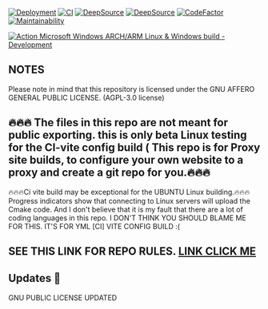 [![Deployment](https://github.com/Andrewshin-7th-technology-student/build-CI/actions/workflows/Deployment.yml/badge.svg)](https://github.com/Andrewshin-7th-technology-student/build-CI/actions/workflows/Deployment.yml) [![CI](https://dl.circleci.com/status-badge/img/gh/Andrewshin-7th-technology-student/build-CI/tree/main.svg?style=svg)](https://dl.circleci.com/status-badge/redirect/gh/Andrewshin-7th-technology-student/build-CI/tree/main) [![DeepSource](https://app.deepsource.com/gh/Andrewshin-7th-technology-student/build-CI.svg/?label=active+issues&show_trend=false&token=YqNKNU6bFtjvF8jsds4sPO5k)](https://app.deepsource.com/gh/Andrewshin-7th-technology-student/build-CI/) [![DeepSource](https://app.deepsource.com/gh/Andrewshin-7th-technology-student/build-CI.svg/?label=resolved+issues&show_trend=false&token=YqNKNU6bFtjvF8jsds4sPO5k)](https://app.deepsource.com/gh/Andrewshin-7th-technology-student/build-CI/) [![CodeFactor](https://www.codefactor.io/repository/github/andrewshin-7th-technology-student/build-ci/badge)](https://www.codefactor.io/repository/github/andrewshin-7th-technology-student/build-ci) [![Maintainability](https://api.codeclimate.com/v1/badges/cbaa452a92523cffa996/maintainability)](https://codeclimate.com/github/Andrewshin-7th-technology-student/build-CI/maintainability)

[![Action Microsoft Windows ARCH/ARM Linux & Windows build - Development](https://github.com/Andrewshin-7th-technology-student/build-CI/actions/workflows/Development%20.yml/badge.svg)](https://github.com/Andrewshin-7th-technology-student/build-CI/actions/workflows/Development%20.yml)

## NOTES

Please note in mind that this repository is licensed under the GNU AFFERO GENERAL PUBLIC LICENSE. (AGPL-3.0 license)

## 🔥🔥🔥 The files in this repo are not meant for public exporting. this is only beta Linux testing for the CI-vite config build ( This repo is for Proxy site builds, to configure your own website to a proxy and create a git repo for you.🔥🔥🔥

🔥🔥🔥Ci vite build may be exceptional for the UBUNTU Linux building.🔥🔥🔥
Progress indicators show that connecting to Linux servers will upload the Cmake code.
And I don't believe that it is my fault that there are a lot of coding languages in this repo. I DON'T THINK YOU SHOULD BLAME ME FOR THIS. IT'S FOR YML \[CI\] VITE CONFIG BUILD :(

## SEE THIS LINK FOR REPO RULES. [LINK CLICK ME](https://github.com/Andrewshin-7th-technology-student/build-CI/blob/main/.repo%20files/README.md)

## Updates 💫

GNU PUBLIC LICENSE UPDATED
